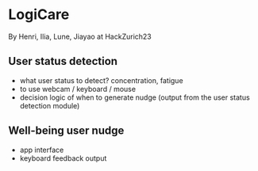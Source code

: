 # LogiCare

By Henri, Ilia, Lune, Jiayao at HackZurich23

## User status detection

* what user status to detect? concentration, fatigue
* to use webcam / keyboard / mouse
* decision logic of when to generate nudge (output from the user status detection module)

## Well-being user nudge

* app interface
* keyboard feedback output
